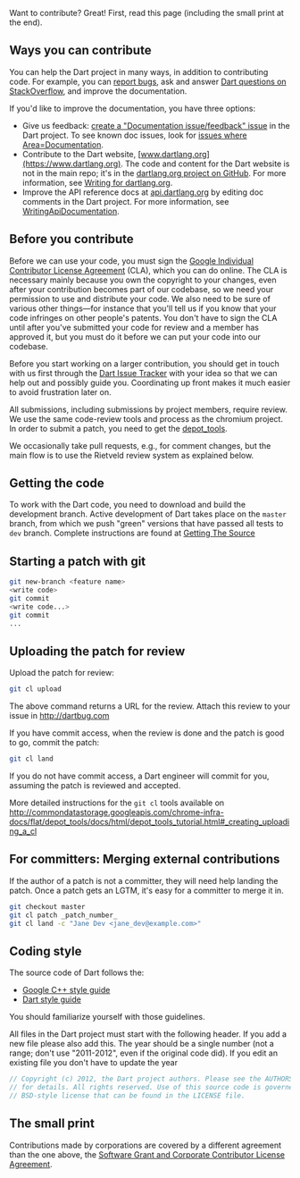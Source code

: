 Want to contribute? Great! First, read this page (including the small print at the end).

## Ways you can contribute

You can help the Dart project in many ways, in addition to contributing code. For example, you can [report bugs](http://dartbug.com), ask and answer [Dart questions on StackOverflow](http://stackoverflow.com/questions/tagged/dart), and improve the documentation.

If you'd like to improve the documentation, you have three options:

  * Give us feedback: [create a "Documentation issue/feedback" issue](https://code.google.com/p/dart/issues/entry?template=Documentation%20issue/feedback) in the Dart project. To see known doc issues, look for [issues where Area=Documentation](https://code.google.com/p/dart/issues/list?can=2&q=Area%3DDocumentation).
  * Contribute to the Dart website, [www.dartlang.org](https://www.dartlang.org). The code and content for the Dart website is not in the main repo; it's in the [dartlang.org project on GitHub](https://github.com/dart-lang/dartlang.org). For more information, see [Writing for dartlang.org](https://github.com/dart-lang/dartlang.org/wiki/Writing-for-dartlang.org).
  * Improve the API reference docs at [api.dartlang.org](https://api.dartlang.org) by editing doc comments in the Dart project. For more information, see [WritingApiDocumentation](WritingApiDocumentation.md).

## Before you contribute

Before we can use your code, you must sign the [Google Individual Contributor License Agreement](https://developers.google.com/open-source/cla/individual) (CLA), which you can do online.  The CLA is necessary mainly because you own the copyright to your changes, even after your contribution becomes part of our codebase, so we need your permission to use and distribute your code.  We also need to be sure of various other things—for instance that you'll tell us if you know that your code infringes on other people's patents.  You don't have to sign the CLA until after you've submitted your code for review and a member has approved it, but you must do it before we can put your code into our codebase.

Before you start working on a larger contribution, you should get in touch with us first through the  [Dart Issue Tracker](http://dartbug.com) with your idea so that we can help out and possibly guide you. Coordinating up front makes it much easier to avoid frustration later on.

All submissions, including submissions by project members, require review.  We use the same code-review tools and process as the chromium project.  In order to submit a patch, you need to get the [depot\_tools](http://dev.chromium.org/developers/how-tos/depottools).

We occasionally take pull requests, e.g., for comment changes, but the main flow is to use the Rietveld review system as explained below.

## Getting the code

To work with the Dart code, you need to download and build the development branch. Active development of Dart takes place on the `master` branch, from which we push "green" versions that have passed all tests to `dev` branch. Complete instructions are found at [Getting The Source](Getting-The-Source)

## Starting a patch with git

```bash
git new-branch <feature name>
<write code>
git commit
<write code...>
git commit
...
```

## Uploading the patch for review

Upload the patch for review:

```bash
git cl upload
```

The above command returns a URL for the review. Attach this review to your issue in http://dartbug.com

If you have commit access, when the review is done and the patch is good to go, commit the patch:

```bash
git cl land
```

If you do not have commit access, a Dart engineer will commit for you, assuming the patch is reviewed and accepted.

More detailed instructions for the `git cl` tools available on http://commondatastorage.googleapis.com/chrome-infra-docs/flat/depot_tools/docs/html/depot_tools_tutorial.html#_creating_uploading_a_cl

## For committers: Merging external contributions

If the author of a patch is not a committer, they will need help landing the patch.
Once a patch gets an LGTM, it's easy for a committer to merge it in.

```bash
git checkout master
git cl patch _patch_number_
git cl land -c "Jane Dev <jane_dev@example.com>"
```

## Coding style

The source code of Dart follows the:

  * [Google C++ style guide](http://google-styleguide.googlecode.com/svn/trunk/cppguide.xml)
  * [Dart style guide](https://www.dartlang.org/articles/style-guide/)

You should familiarize yourself with those guidelines.

All files in the Dart project must start with the following header. If you add a new file please also add this. The year should be a single number (not a range; don't use "2011-2012", even if the original code did).  If you edit an existing file you don't have to update the year

```dart
// Copyright (c) 2012, the Dart project authors. Please see the AUTHORS file
// for details. All rights reserved. Use of this source code is governed by a
// BSD-style license that can be found in the LICENSE file.
```


## The small print

Contributions made by corporations are covered by a different agreement than the one above, the [Software Grant and Corporate Contributor License Agreement](http://code.google.com/legal/corporate-cla-v1.0.html).